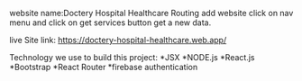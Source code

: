 website name:Doctery Hospital Healthcare
Routing add website click on nav menu and click on get services button get a new data.

live Site link: https://doctery-hospital-healthcare.web.app/

Technology we use to build this project:
*JSX
*NODE.js
*React.js
*Bootstrap
*React Router
*firebase authentication